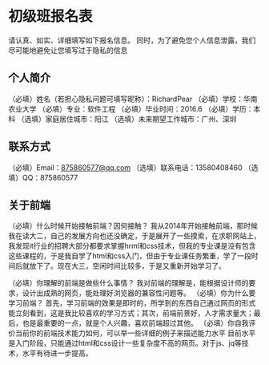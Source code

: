 # 初级班报名表

请认真、如实、详细填写如下报名信息。
同时，为了避免您个人信息泄露，我们尽可能地避免让您填写过于隐私的信息

## 个人简介

（必填）姓名（若担心隐私问题可填写昵称）：RichardPear
（必填）学校：华南农业大学
（必填）专业：软件工程
（必填）毕业时间：2016.6
（必填）学历：本科
（选填）家庭居住城市：阳江
（选填）未来期望工作城市：广州、深圳

## 联系方式

（必填）Email：875860577@qq.com
（选填）联系电话：13580408460
（选填）QQ：875860577

## 关于前端

（必填）什么时候开始接触前端？因何接触？
	  我从2014年开始接触前端，那时候我在读大二，自己的发展方向也还没确定，于是展开了一些摸索，在求职网站上，我发现it行业的招聘大部分都要求掌握hrml和css技术，但我的专业课是没有包含这些课程的，于是我自学了html和css入门，但由于专业课任务繁重，学了一段时间后就放下了。现在大三，空闲时间比较多，于是又重新开始学习了。

（必填）你理解的前端是做些什么事情？
	我对前端的理解是，能根据设计师的要求，设计出成熟的网页，能处理好浏览器的兼容性问题等。
（必填）你为什么要学习前端？
	首先，学习前端的效果是即时的，所学到的东西自己通过网页的形式能立刻看到，这是我比较喜欢的学习方式；其次，前端前景好，人才需求量大；最后，也是最重要的一点，就是个人兴趣，喜欢前端超过其他。
（必填）你自我评价当前你的前端技术能力如何，可以举一些详细的例子来描述能力水平
	目前水平是入门阶段，只能通过html和css设计一些复杂度不高的网页。对于js、jq等技术，水平有待进一步提高。

